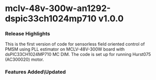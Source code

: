 # mclv-48v-300w-an1292-dspic33ch1024mp710 v1.0.0
### Release Highlights
This is the first version of code for sensorless field oriented control of PMSM using PLL estimator on MCLV-48V-300W board with dsPIC33CH1024MP710 MC DIM. 
The code is set up for running Hurst075 (AC300020) motor.


### Features Added\Updated




